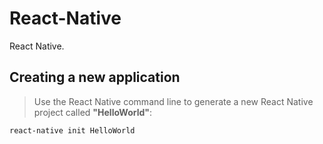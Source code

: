 # React-Native
React Native.
## Creating a new application
>Use the React Native command line  to generate a new React Native project called **"HelloWorld"**:


```
react-native init HelloWorld
```
